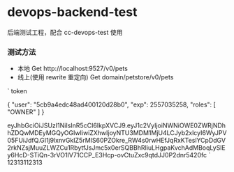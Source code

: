 # devops-backend-test

后端测试工程，配合 cc-devops-test 使用

### 测试方法

- 本地 Get http://localhost:9527/v0/pets
- 线上(使用 rewrite 重定向) Get domain/petstore/v0/pets

`
token

{
"user": "5cb9a4edc48ad400120d28b0",
"exp": 2557035258,
"roles": [
  "OWNER"
]
}

eyJhbGciOiJSUzI1NiIsInR5cCI6IkpXVCJ9.eyJ1c2VyIjoiNWNiOWE0ZWRjNDhhZDQwMDEyMGQyOGIwIiwiZXhwIjoyNTU3MDM1MjU4LCJyb2xlcyI6WyJPV05FUiJdfQ.GI1j9lxnvGkIZ5rMIS60PZOkre_RW4s0rwHEfJqRxKTeslYCpDdGV2rkNZsjMuuZLWZCu1RbytfJsJmc5x0erSQBBhRIiuLHgpaKvchAdMBoqLySlEy6HcD-STiQn-3rVO1IV71CCP_E3Hcp-ovCtuZxc9qtdJJ0P2dnr5420fc
`
12313112313